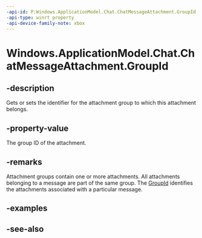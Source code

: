```yaml
---
-api-id: P:Windows.ApplicationModel.Chat.ChatMessageAttachment.GroupId
-api-type: winrt property
-api-device-family-note: xbox
---
```


<!-- Property syntax
public uint GroupId { get;  set; }
-->

# Windows.ApplicationModel.Chat.ChatMessageAttachment.GroupId

## -description
Gets or sets the identifier for the attachment group to which this attachment belongs.

## -property-value
The group ID of the attachment.

## -remarks
Attachment groups contain one or more attachments. All attachments belonging to a message are part of the same group. The [GroupId](chatmessageattachment_groupid.md) identifies the attachments associated with a particular message.

## -examples

## -see-also
